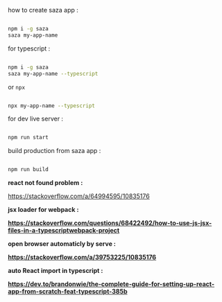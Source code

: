 <p>how to create saza app :</p>

```sh

npm i -g saza
saza my-app-name

```

for typescript :
```sh

npm i -g saza
saza my-app-name --typescript 

```

or <code>npx</code>

```sh

npx my-app-name --typescript 

```


for dev live server :
```sh

npm run start

```

build production from saza app :
```sh

npm run build

```




<b>react not found problem : </b>
<p><a href="https://stackoverflow.com/a/64994595/10835176">https://stackoverflow.com/a/64994595/10835176</a></p>

<b>jsx loader for webpack :<b>
<p><a href="https://stackoverflow.com/questions/68422492/how-to-use-js-jsx-files-in-a-typescriptwebpack-project">https://stackoverflow.com/questions/68422492/how-to-use-js-jsx-files-in-a-typescriptwebpack-project</a></p>


<b>open browser automaticly by serve :<b>
<p><a href="https://stackoverflow.com/a/39753225/10835176">https://stackoverflow.com/a/39753225/10835176</a></p>

<b>auto React import in typescript :</b>
<p><a href="https://dev.to/brandonwie/the-complete-guide-for-setting-up-react-app-from-scratch-feat-typescript-385b">https://dev.to/brandonwie/the-complete-guide-for-setting-up-react-app-from-scratch-feat-typescript-385b</a></p>


